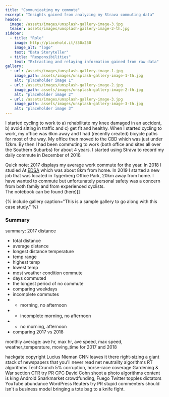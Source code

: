 ```yaml
---
title: "Communicating my commute"
excerpt: "Insights gained from analyzing my Strava commuting data"
header:
  image: /assets/images/unsplash-gallery-image-3.jpg
  teaser: assets/images/unsplash-gallery-image-3-th.jpg
sidebar:
  - title: "Role"
    image: http://placehold.it/350x250
    image_alt: "logo"
    text: "Data Storyteller"
  - title: "Responsibilities"
    text: "Extracting and relaying information gained from raw data"
gallery:
  - url: /assets/images/unsplash-gallery-image-1.jpg
    image_path: assets/images/unsplash-gallery-image-1-th.jpg
    alt: "placeholder image 1"
  - url: /assets/images/unsplash-gallery-image-2.jpg
    image_path: assets/images/unsplash-gallery-image-2-th.jpg
    alt: "placeholder image 2"
  - url: /assets/images/unsplash-gallery-image-3.jpg
    image_path: assets/images/unsplash-gallery-image-3-th.jpg
    alt: "placeholder image 3"
---
```


I started cycling to work to a) rehabilitate my knee damaged in an accident, b) avoid sitting in traffic and
c) get fit and healthy. When I started cycling to work, my office was 6km away and I had (recently created) bicycle paths for most of the way. My office then moved to the CBD which was just under 12km. By then I had been commuting to work (both office and sites all over the Southern Suburbs) for about 4 years. I started using Strava to record my daily commute in December of 2016.

Quick note:
2017 displays my average work commute for the year. In 2018 I studied At [EDSA](https://explore-datascience.net) which was about 8km from home. In 2019 I started a new job that was located in Tygerberg Office Park, 20km away from home. I have wanted to commute but unfortunately personal safety was a concern from both family and from experienced cyclists. <br>
The notebook can be found (here)[]

{% include gallery caption="This is a sample gallery to go along with this case study." %}

### Summary
summary:
2017
distance
- total distance
- average distance
- longest distance
temperature
- temp range
- highest temp
- lowest temp
- most weather condition
commute
- days commuted
- the longest period of no commute
- comparing weekdays
- incomplete commutes
- - morning, no afternoon
- - incomplete morning, no afternoon
- - no morning, afternoon
- comparing 2017 vs 2018

 monthly average: ave hr, max hr, ave speed, max speed, weather_temperature, moving_time
for 2017 and 2018

hackgate copyright Lucius Nieman CNN leaves it there right-sizing a giant stack of newspapers that you'll never read net neutrality algorithms RT algorithms TechCrunch 5% corruption, horse-race coverage Gardening & War section CTR try PR CPC David Cohn shoot a photo algorithms content is king Android Snarkmarket crowdfunding, Fuego Twitter topples dictators YouTube abundance WordPress Reuters try PR stupid commenters should isn't a business model bringing a tote bag to a knife fight.
